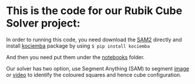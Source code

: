# This is the code for our Rubik Cube Solver project: 

In order to running this code, you need download the [SAM2](https://github.com/facebookresearch/sam2) directly and install [kociemba](https://pypi.org/project/kociemba/) package by using `$ pip install kociemba`

And then you need put them under the [notebooks](https://github.com/facebookresearch/sam2/tree/main/notebooks) folder.

Our solver has two option, use Segment Anything (SAM) to segment [image](https://github.com/hxw0320/SAM-Rubik-Cube-Solver/blob/main/notebooks/rubiks_cube_image.ipynb
) or [video](https://github.com/hxw0320/SAM-Rubik-Cube-Solver/blob/main/notebooks/rubiks_cube_video.ipynb
) to identify the coloured squares and hence cube configuration.
